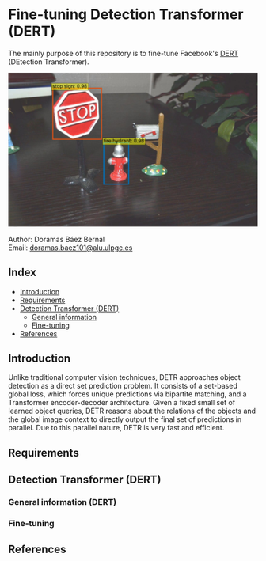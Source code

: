 # Fine-tuning Detection Transformer (DERT)

The mainly purpose of this repository is to fine-tune Facebook's [DERT](https://github.com/facebookresearch/detr) (DEtection Transformer). 


![alt text](./images/dert-result.png "Dert result after finetune")

Author: Doramas Báez Bernal <br/>
Email: doramas.baez101@alu.ulpgc.es

## Index

* [Introduction](#Introduction)
* [Requirements](#Requirements) 
* [Detection Transformer (DERT)](#Dert)
    * [General information](#GeneralInformation)
    * [Fine-tuning](#Fine-tuning)
* [References](#References)

## Introduction <a id="Introduction"></a>

Unlike traditional computer vision techniques, DETR approaches object detection as a direct set prediction problem. It consists of a set-based global loss, which forces unique predictions via bipartite matching, and a Transformer encoder-decoder architecture. Given a fixed small set of learned object queries, DETR reasons about the relations of the objects and the global image context to directly output the final set of predictions in parallel. Due to this parallel nature, DETR is very fast and efficient.

## Requirements <a id="Requirements"></a>

## Detection Transformer (DERT) <a id="Dert"></a>

### General information (DERT) <a id="GeneralInformation"></a>

### Fine-tuning <a id="Fine-tuning"></a>

## References <a id="References"></a> 